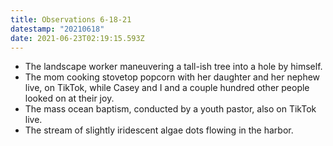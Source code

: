 ```yaml
---
title: Observations 6-18-21
datestamp: "20210618"
date: 2021-06-23T02:19:15.593Z
---
```

- The landscape worker maneuvering a tall-ish tree into a hole by himself.
- The mom cooking stovetop popcorn with her daughter and her nephew live, on TikTok, while Casey and I and a couple hundred other people looked on at their joy.
- The mass ocean baptism, conducted by a youth pastor, also on TikTok live.
- The stream of slightly iridescent algae dots flowing in the harbor.